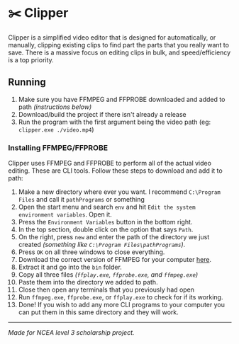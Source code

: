 # ✂️ Clipper
Clipper is a simplified video editor that is designed for automatically, or manually, clipping existing clips to find part the parts that you really want to save. There is a massive focus on editing clips in bulk, and speed/efficiency is a top priority.

## Running
1. Make sure you have FFMPEG and FFPROBE downloaded and added to path *(instructions below)*
1. Download/build the project if there isn't already a release
1. Run the program with the first argument being the video path (eg: `clipper.exe ./video.mp4`)

### Installing FFMPEG/FFPROBE
Clipper uses FFMPEG and FFPROBE to perform all of the actual video editing. These are CLI tools. Follow these steps to download and add it to path:
1. Make a new directory where ever you want. I recommend `C:\Program Files` and call it `pathPrograms` or something
1. Open the start menu and search `env` and hit `Edit the system environment variables`. Open it.
1. Press the `Environment Variables` button in the bottom right.
1. In the top section, double click on the option that says `Path`.
1. On the right, press `new` and enter the path of the directory we just created *(something like `C:\Program Files\pathPrograms`)*.
1. Press `OK` on all three windows to close everything.
1. Download the correct version of FFMPEG for your computer [here](https://github.com/BtbN/FFmpeg-Builds/releases).
1. Extract it and go into the `bin` folder.
1. Copy all three files *(`ffplay.exe`, `ffprobe.exe`, and `ffmpeg.exe`)*
1. Paste them into the directory we added to path.
1. Close then open any terminals that you previously had open
1. Run `ffmpeg.exe`, `ffprobe.exe`, or `ffplay.exe` to check for if its working.
1. Done! If you wish to add any more CLI programs to your computer you can put them in this same directory and they will work.

---
*Made for NCEA level 3 scholarship project.*